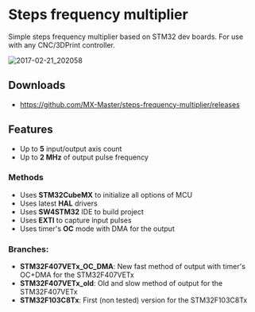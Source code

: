 # Steps frequency multiplier
Simple steps frequency multiplier based on STM32 dev boards. 
For use with any CNC/3DPrint controller.

![2017-02-21_202058](https://cloud.githubusercontent.com/assets/16130975/23169236/29a15cdc-f875-11e6-8569-83c2fc136169.png)

## Downloads
* https://github.com/MX-Master/steps-frequency-multiplier/releases

## Features
* Up to **5** input/output axis count
* Up to **2 MHz** of output pulse frequency

### Methods
* Uses **STM32CubeMX** to initialize all options of MCU
* Uses latest **HAL** drivers
* Uses **SW4STM32** IDE to build project
* Uses **EXTI** to capture input pulses
* Uses timer's **OC** mode with DMA for the output

### Branches:
* **STM32F407VETx_OC_DMA**: New fast method of output with timer's OC+DMA for the STM32F407VETx
* **STM32F407VETx_old**: Old and slow method of output for the STM32F407VETx
* **STM32F103C8Tx**: First (non tested) version for the STM32F103C8Tx
